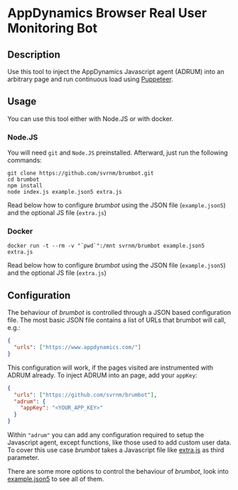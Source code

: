 # AppDynamics Browser Real User Monitoring Bot

## Description

Use this tool to inject the AppDynamics Javascript agent (ADRUM) into an arbitrary page and run continuous load using [Puppeteer](https://pptr.dev/).

## Usage

You can use this tool either with Node.JS or with docker.

### Node.JS

You will need `git` and `Node.JS` preinstalled. Afterward, just run the following commands:

```shell
git clone https://github.com/svrnm/brumbot.git
cd brumbot
npm install
node index.js example.json5 extra.js
```

Read below how to configure *brumbot* using the JSON file (`example.json5`) and the optional JS file (`extra.js`)

### Docker
```shell
docker run -t --rm -v "`pwd`":/mnt svrnm/brumbot example.json5 extra.js
```

Read below how to configure *brumbot* using the JSON file (`example.json5`) and the optional JS file (`extra.js`)

## Configuration

The behaviour of *brumbot* is controlled through a JSON based configuration file. The most basic JSON file contains a list of URLs that brumbot will call, e.g.:

```json
{
  "urls": ["https://www.appdynamics.com/"]
}
```

This configuration will work, if the pages visited are instrumented with ADRUM already. To inject ADRUM into an page, add your `appKey`:

```json
{
  "urls": ["https://github.com/svrnm/brumbot"],
  "adrum": {
    "appKey": "<YOUR_APP_KEY>"
  }
}
```

Within `"adrum"` you can add any configuration required to setup the Javascript agent, except functions, like those used to add custom user data. To cover this use case *brumbot* takes a Javascript file like [extra.js](extra.js) as third parameter.

There are some more options to control the behaviour of *brumbot*, look into [example.json5](example.json5) to see all of them.
